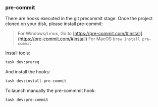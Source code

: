 ### pre-commit

There are hooks executed in the git precommit stage. Once the project cloned on your disk, please install pre-commit:

> For Windows/Linux, Go to [https://pre-commit.com/#install](https://pre-commit.com/#install)
> For MacOS `brew install pre-commit`

Install tools:

```bash
task dev:prereq
```

And install the hooks:

```bash
task dev:install-pre-commit
```

To launch manually the pre-commmit hook:

```bash
task dev:pre-commit
```
